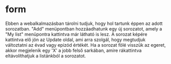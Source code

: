 # form

Ebben a webalkalmazásban tárolni tudjuk, hogy hol tartunk éppen az adott sorozatban. "Add" menüpontban hozzáadhatunk egy új sorozatot, amely a "My list" menüpontra kattintva már látható is lesz.
A sorozat képére kattintva elő jön az Update oldal, ami arra szolgál, hogy megtudjuk változtatni az évad vagy epizód értékét.
Ha a sorozat fölé visszük az egeret, akkor megjelenik egy 'X' a jobb felső sarkában, amire rákattintva eltávolíthatjuk a listánkból a sorozatot.

